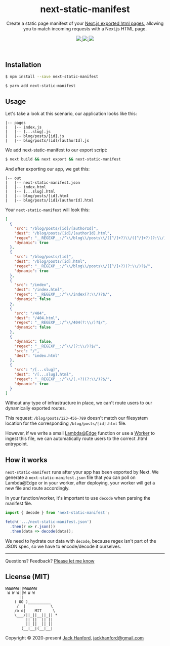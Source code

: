 <h1 align="center">
  next-static-manifest
</h1>

<p align="center">
Create a static page manifest of your 
<a href="https://nextjs.org/docs/advanced-features/static-html-export">Next.js exported html pages</a>, allowing you to match incoming requests with a Next.js HTML page.
</p>

<p align="center">
  <a href="https://www.npmjs.com/package/next-static-manifest">
    <img src="https://img.shields.io/npm/dy/next-static-manifest.svg">
  </a>
  <a href="https://www.npmjs.com/package/next-static-manifest">
    <img src="https://img.shields.io/npm/v/next-static-manifest.svg?maxAge=3600&label=next-static-manifest&colorB=007ec6">
  </a>
  <img src="https://img.shields.io/github/repo-size/hanford/next-static-manifest.svg" />
</p>

<br/>

## Installation

```sh
$ npm install --save next-static-manifest
```

```sh
$ yarn add next-static-manifest
```

## Usage

Let's take a look at this scenario, our application looks like this:

```
|-- pages
|   |-- index.js
|   |-- [...slug].js
|   |-- blog/posts/[id].js
|   |-- blog/posts/[id]/[authorId].js
```

We add next-static-manifest to our export script:

```sh
$ next build && next export && next-static-manifest
```

And after exporting our app, we get this:

```
|-- out
|   |-- next-static-manifest.json
|   |-- index.html
|   |-- [...slug].html
|   |-- blog/posts/[id].html
|   |-- blog/posts/[id]/[authorId].html
```

Your `next-static-manifest` will look this:

```json
[
  {
    "src": "/blog/posts/[id]/[authorId]",
    "dest": "/blog/posts/[id]/[authorId].html",
    "regex": "__REGEXP__:/^\\/blog\\/posts\\/([^/]+?)\\/([^/]+?)(?:\\/)?$/",
    "dynamic": true
  },
  {
    "src": "/blog/posts/[id]",
    "dest": "/blog/posts/[id].html",
    "regex": "__REGEXP__:/^\\/blog\\/posts\\/([^/]+?)(?:\\/)?$/",
    "dynamic": true
  },
  {
    "src": "/index",
    "dest": "/index.html",
    "regex": "__REGEXP__:/^\\/index(?:\\/)?$/",
    "dynamic": false
  },
  {
    "src": "/404",
    "dest": "/404.html",
    "regex": "__REGEXP__:/^\\/404(?:\\/)?$/",
    "dynamic": false
  },
  {
    "dynamic": false,
    "regex": "__REGEXP__:/^\\/(?:\\/)?$/",
    "src": "/",
    "dest": "index.html"
  },
  {
    "src": "/[...slug]",
    "dest": "/[...slug].html",
    "regex": "__REGEXP__:/^\\/(.+?)(?:\\/)?$/",
    "dynamic": true
  }
]
```

Without any type of infrastructure in place, we can't route users to our dynamically exported routes.

This request: `/blog/posts/123-456-789` doesn't match our filesystem location for the corresponding `/blog/posts/[id].html` file.

However, if we write a small [Lambda@Edge](https://aws.amazon.com/lambda/edge/#:~:text=Lambda%40Edge%20is%20a%20feature,improves%20performance%20and%20reduces%20latency.&text=With%20Lambda%40Edge%2C%20you%20can,all%20with%20zero%20server%20administration.) function or use a [Worker](https://workers.cloudflare.com/) to ingest this file, we can automatically route users to the correct .html entrypoint.

## How it works

`next-static-manifest` runs after your app has been exported by Next. We generate a `next-static-manifest.json` file that you can poll on Lambda@Edge or in your worker, after deploying, your worker will get a new file and route accordingly.

In your function/worker, it's important to use `decode` when parsing the manifest file.

```js
import { decode } from 'next-static-manifest';

fetch('.../next-static-manifest.json')
  .then(r => r.json())
  .then(data => decode(data));
```

We need to hydrate our data with `decode`, because regex isn't part of the JSON spec, so we have to encode/decode it ourselves.

<hr />

Questions? Feedback? [Please let me know](https://github.com/hanford/next-static-manifest/issues/new)

## License (MIT)

```
WWWWWW||WWWWWW
 W W W||W W W
      ||
    ( OO )__________
     /  |           \
    /o o|    MIT     \
    \___/||_||__||_|| *
         || ||  || ||
        _||_|| _||_||
       (__|__|(__|__|
```

Copyright © 2020-present [Jack Hanford](http://jackhanford.com), jackhanford@gmail.com
